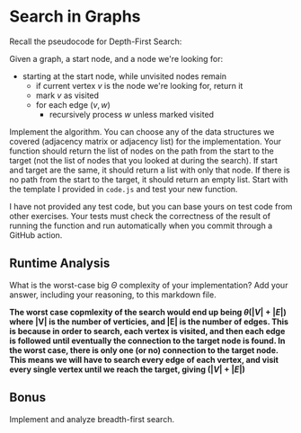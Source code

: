 # Search in Graphs

Recall the pseudocode for Depth-First Search:

Given a graph, a start node, and a node we're looking for:
- starting at the start node, while unvisited nodes remain
    - if current vertex $v$ is the node we're looking for, return it
    - mark $v$ as visited
    - for each edge $(v,w)$
        - recursively process $w$ unless marked visited

Implement the algorithm. You can choose any of the data structures we covered
(adjacency matrix or adjacency list) for the implementation. Your function
should return the list of nodes on the path from the start to the target (not
the list of nodes that you looked at during the search). If start and target are
the same, it should return a list with only that node. If there is no path from
the start to the target, it should return an empty list. Start with the template
I provided in `code.js` and test your new function.

I have not provided any test code, but you can base yours on test code from
other exercises. Your tests must check the correctness of the result of running
the function and run automatically when you commit through a GitHub action.

## Runtime Analysis

What is the worst-case big $\Theta$ complexity of your implementation? Add your
answer, including your reasoning, to this markdown file.

**The worst case copmlexity of the search would end up being $\theta(|V| + |E|)$  where |V| is the number of verticies, and |E| is the number of edges. This is because in order to search, each vertex is visited, and then each edge is followed until eventually the connection to the target node is found. In the worst case, there is only one (or no) connection to the target node. This means we will have to search every edge of each vertex, and visit every single vertex until we reach the target, giving $(|V| + |E|)$**

## Bonus

Implement and analyze breadth-first search.
